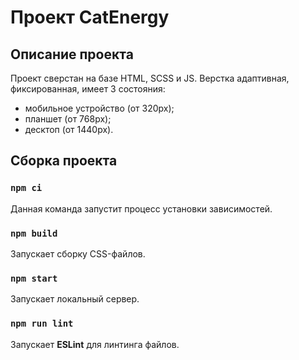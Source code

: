 # Проект CatEnergy

## Описание проекта 

Проект сверстан на базе HTML, SCSS и JS. Верстка адаптивная, фиксированная, имеет 3 состояния:
- мобильное устройство (от 320px);
- планшет (от 768px);
- десктоп (от 1440px).

## Сборка проекта

### `npm ci`

Данная команда запустит процесс установки зависимостей.

### `npm build`

Запускает сборку CSS-файлов.

### `npm start`

Запускает локальный сервер.


### `npm run lint`

Запускает **ESLint** для линтинга файлов.
